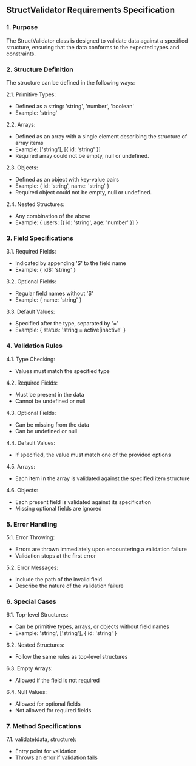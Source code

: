 ## StructValidator Requirements Specification

### 1. Purpose
The StructValidator class is designed to validate data against a specified structure, ensuring that the data conforms to the expected types and constraints.

### 2. Structure Definition
The structure can be defined in the following ways:

2.1. Primitive Types:
   - Defined as a string: 'string', 'number', 'boolean'
   - Example: 'string'

2.2. Arrays:
   - Defined as an array with a single element describing the structure of array items
   - Example: ['string'], [{ id: 'string' }]
   - Required array could not be empty, null or undefined.

2.3. Objects:
   - Defined as an object with key-value pairs
   - Example: { id: 'string', name: 'string' }
   - Required object could not be empty, null or undefined.

2.4. Nested Structures:
   - Any combination of the above
   - Example: { users: [{ id: 'string', age: 'number' }] }

### 3. Field Specifications

3.1. Required Fields:
   - Indicated by appending '$' to the field name
   - Example: { id$: 'string' }

3.2. Optional Fields:
   - Regular field names without '$'
   - Example: { name: 'string' }

3.3. Default Values:
   - Specified after the type, separated by '='
   - Example: { status: 'string = active|inactive' }

### 4. Validation Rules

4.1. Type Checking:
   - Values must match the specified type

4.2. Required Fields:
   - Must be present in the data
   - Cannot be undefined or null

4.3. Optional Fields:
   - Can be missing from the data
   - Can be undefined or null

4.4. Default Values:
   - If specified, the value must match one of the provided options

4.5. Arrays:
   - Each item in the array is validated against the specified item structure

4.6. Objects:
   - Each present field is validated against its specification
   - Missing optional fields are ignored

### 5. Error Handling

5.1. Error Throwing:
   - Errors are thrown immediately upon encountering a validation failure
   - Validation stops at the first error

5.2. Error Messages:
   - Include the path of the invalid field
   - Describe the nature of the validation failure

### 6. Special Cases

6.1. Top-level Structures:
   - Can be primitive types, arrays, or objects without field names
   - Example: 'string', ['string'], { id: 'string' }

6.2. Nested Structures:
   - Follow the same rules as top-level structures

6.3. Empty Arrays:
   - Allowed if the field is not required

6.4. Null Values:
   - Allowed for optional fields
   - Not allowed for required fields

### 7. Method Specifications

7.1. validate(data, structure):
   - Entry point for validation
   - Throws an error if validation fails